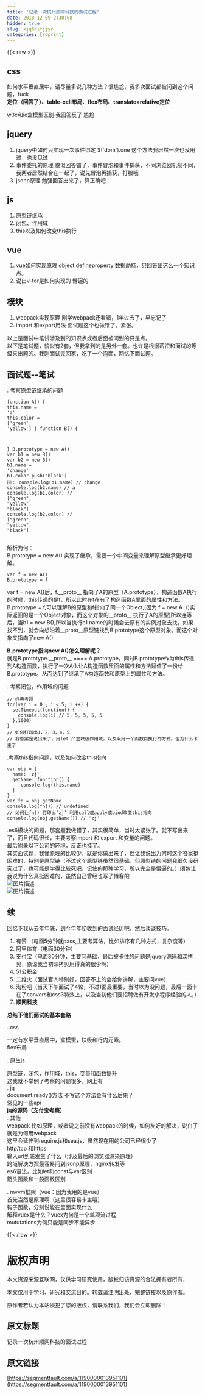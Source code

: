 ```yaml
---
title: '记录一次杭州顺网科技的面试过程' 
date: 2018-12-09 2:30:08
hidden: true
slug: xjq6hifjjyc
categories: [reprint]
---
```


{{< raw >}}

                    
<h2 id="articleHeader0">css</h2>
<p>如何水平垂直居中，请尽量多说几种方法？很尴尬，我多次面试都被问到这个问题，fuck<br><strong> 定位（回答了）、table-cell布局、flex布局、translate+relative定位</strong></p>
<p>w3c和ie盒模型区别 我回答反了 尴尬</p>
<h2 id="articleHeader1">jquery</h2>
<ol>
<li>jquery中如何只实现一次事件绑定 $('dom').one 这个方法我居然一次也没用过，也没见过</li>
<li>事件委托的原理 貌似回答错了，事件冒泡和事件捕获，不同浏览器机制不同，我两者居然结合在一起了，说先冒泡再捕获，打脸哦</li>
<li>jsonp原理 勉强回答出来了，算正确吧</li>
</ol>
<h2 id="articleHeader2">js</h2>
<ol>
<li>原型链继承</li>
<li>闭包、作用域</li>
<li>this以及如何改变this执行</li>
</ol>
<h2 id="articleHeader3">vue</h2>
<ol>
<li>vue如何实现原理 object.defineproperty 数据劫持，只回答出这么一个知识点。</li>
<li>说出v-for是如何实现的 懵逼的</li>
</ol>
<h2 id="articleHeader4">模块</h2>
<ol>
<li>webpack实现原理 刚学webpack还看错，1年过去了，早忘记了</li>
<li>import 和export用法 面试题这个也做错了。紧张。</li>
</ol>
<p>以上是面试中笔试涉及到的知识点或者后面被问到的只是点。<br>以下是笔试题，貌似有2套，但我拿到的是另外一套。也许是根据薪资和面试的等级来出题的。我刚面试完回家，吃了一个泡面，回忆下面试题。</p>
<h2 id="articleHeader5">面试题--笔试</h2>
<p>. 考察原型链继承的问题</p>
<div class="widget-codetool" style="display:none;">
      <div class="widget-codetool--inner">
      <span class="selectCode code-tool" data-toggle="tooltip" data-placement="top" title="" data-original-title="全选"></span>
      <span type="button" class="copyCode code-tool" data-toggle="tooltip" data-placement="top" data-clipboard-text="function A() {
  this.name = 'a'
  this.color = ['green', 'yellow']
}
function B() {
  
}
B.prototype = new A()
var b1 = new B()
var b2 = new B()
b1.name = 'change'
b1.color.push('black')
问：
console.log(b1.name) // change
console.log(b2.name) // a
console.log(b1.color) // [&quot;green&quot;, &quot;yellow&quot;, &quot;black&quot;]
console.log(b2.color) // [&quot;green&quot;, &quot;yellow&quot;, &quot;black&quot;]" title="" data-original-title="复制"></span>
      <span type="button" class="saveToNote code-tool" data-toggle="tooltip" data-placement="top" title="" data-original-title="放进笔记"></span>
      </div>
      </div><pre class="hljs stylus"><code>function A() {
  this<span class="hljs-selector-class">.name</span> = <span class="hljs-string">'a'</span>
  this<span class="hljs-selector-class">.color</span> = [<span class="hljs-string">'green'</span>, <span class="hljs-string">'yellow'</span>]
}
function B() {
  
}
B<span class="hljs-selector-class">.prototype</span> = new A()
<span class="hljs-selector-tag">var</span> b1 = new B()
<span class="hljs-selector-tag">var</span> b2 = new B()
b1<span class="hljs-selector-class">.name</span> = <span class="hljs-string">'change'</span>
b1<span class="hljs-selector-class">.color</span><span class="hljs-selector-class">.push</span>(<span class="hljs-string">'black'</span>)
问：
console.log(b1.name) <span class="hljs-comment">// change</span>
console.log(b2.name) <span class="hljs-comment">// a</span>
console.log(b1.<span class="hljs-attribute">color</span>) // [<span class="hljs-string">"green"</span>, <span class="hljs-string">"yellow"</span>, <span class="hljs-string">"black"</span>]
console.log(b2.<span class="hljs-attribute">color</span>) // [<span class="hljs-string">"green"</span>, <span class="hljs-string">"yellow"</span>, <span class="hljs-string">"black"</span>]</code></pre>
<p>解析为何：<br>B.prototype = new A() 实现了继承，需要一个中间变量来理解原型继承更好理解。</p>
<div class="widget-codetool" style="display:none;">
      <div class="widget-codetool--inner">
      <span class="selectCode code-tool" data-toggle="tooltip" data-placement="top" title="" data-original-title="全选"></span>
      <span type="button" class="copyCode code-tool" data-toggle="tooltip" data-placement="top" data-clipboard-text="var f = new A()
B.prototype = f" title="" data-original-title="复制"></span>
      <span type="button" class="saveToNote code-tool" data-toggle="tooltip" data-placement="top" title="" data-original-title="放进笔记"></span>
      </div>
      </div><pre class="hljs stylus"><code><span class="hljs-selector-tag">var</span> f = new A()
B<span class="hljs-selector-class">.prototype</span> = f</code></pre>
<p>var f = new A()后，f.__proto__ 指向了A的原型（A.prototype），构造函数A执行的时候，this传递的是f，所以此时在f在有了构造函数A里面的属性和方法。B.prototype = f,可以理解B的原型和f指向了同一个Object,(因为 f = new A（)实际返回的是一个Object对象，而这个对象的__proto__ 执行了A的原型)所以连等后，当b1 = new B(),所以当执行b1.name的时候会去原有的实例对象去找，如果找不到，就会向想沿着__proto__原型链找到B.prototype这个原型对象。而这个对象又指向了new A()</p>
<p><strong>B.prototype指向new A()怎么理解呢？</strong><br>就是B.prototype.__proto__ ==== A.prototype。同时B.prototype作为this传递到A构造函数，执行了一次A().让A构造函数里面的属性和方法赋值了一份给B.prototype。从而达到了继承了A构造函数和原型上的属性和方法。</p>
<p>. 考察闭包，作用域的问题</p>
<div class="widget-codetool" style="display:none;">
      <div class="widget-codetool--inner">
      <span class="selectCode code-tool" data-toggle="tooltip" data-placement="top" title="" data-original-title="全选"></span>
      <span type="button" class="copyCode code-tool" data-toggle="tooltip" data-placement="top" data-clipboard-text="// 经典考题
for(var i = 0 ; i < 5; i ++) {
  setTimeout(function() {
    console.log(i) // 5, 5, 5, 5, 5
  },1000)
}
// 如何打印出1，2，3，4，5
// 我答案是说出来了，用let 产生块级作用域，以及采用一个函数自执行的方式。但为什么卡主了" title="" data-original-title="复制"></span>
      <span type="button" class="saveToNote code-tool" data-toggle="tooltip" data-placement="top" title="" data-original-title="放进笔记"></span>
      </div>
      </div><pre class="hljs javascript"><code><span class="hljs-comment">// 经典考题</span>
<span class="hljs-keyword">for</span>(<span class="hljs-keyword">var</span> i = <span class="hljs-number">0</span> ; i &lt; <span class="hljs-number">5</span>; i ++) {
  setTimeout(<span class="hljs-function"><span class="hljs-keyword">function</span>(<span class="hljs-params"></span>) </span>{
    <span class="hljs-built_in">console</span>.log(i) <span class="hljs-comment">// 5, 5, 5, 5, 5</span>
  },<span class="hljs-number">1000</span>)
}
<span class="hljs-comment">// 如何打印出1，2，3，4，5</span>
<span class="hljs-comment">// 我答案是说出来了，用let 产生块级作用域，以及采用一个函数自执行的方式。但为什么卡主了</span></code></pre>
<p>.考察this指向问题，以及如何改变this指向</p>
<div class="widget-codetool" style="display:none;">
      <div class="widget-codetool--inner">
      <span class="selectCode code-tool" data-toggle="tooltip" data-placement="top" title="" data-original-title="全选"></span>
      <span type="button" class="copyCode code-tool" data-toggle="tooltip" data-placement="top" data-clipboard-text="var obj = {
  name: 'zj',
  getName: function() {
     console.log(this.name)
  }
}
var fn = obj.getName
console.log(fn()) // undefined
// 如何让fn() 打印出‘zj’ 利用call或apply或bind改变this指向
console.log(obj.getName()) // 'zj'" title="" data-original-title="复制"></span>
      <span type="button" class="saveToNote code-tool" data-toggle="tooltip" data-placement="top" title="" data-original-title="放进笔记"></span>
      </div>
      </div><pre class="hljs javascript"><code><span class="hljs-keyword">var</span> obj = {
  <span class="hljs-attr">name</span>: <span class="hljs-string">'zj'</span>,
  <span class="hljs-attr">getName</span>: <span class="hljs-function"><span class="hljs-keyword">function</span>(<span class="hljs-params"></span>) </span>{
     <span class="hljs-built_in">console</span>.log(<span class="hljs-keyword">this</span>.name)
  }
}
<span class="hljs-keyword">var</span> fn = obj.getName
<span class="hljs-built_in">console</span>.log(fn()) <span class="hljs-comment">// undefined</span>
<span class="hljs-comment">// 如何让fn() 打印出‘zj’ 利用call或apply或bind改变this指向</span>
<span class="hljs-built_in">console</span>.log(obj.getName()) <span class="hljs-comment">// 'zj'</span></code></pre>
<p>.es6模块的问题，那套题我做错了，其实很简单，当时太紧张了。就不写出来了，而且代码很长，主要考察import 和 export 和变量的问题。<br>最后附录以下公司的环境，反正也挂了。<br>其实面试题，我懂原理的比较少，就是你做出来了，但让我说出为何时这个答案挺困难的，特别是原型链（不过这个原型链虽然很基础，但原型链的问题我很久没研究过了，也可能是学得比较死吧，记住的那种学习，所以完全是懵逼的。）闭包让我说为什么真挺困难的，虽然自己曾经也写了博客的<br><span class="img-wrap"><img data-src="/img/bV6Ht2?w=3264&amp;h=2448" src="https://static.alili.tech/img/bV6Ht2?w=3264&amp;h=2448" alt="图片描述" title="图片描述" style="cursor: pointer; display: inline;"></span><br><span class="img-wrap"><img data-src="/img/bV6Ht5?w=3264&amp;h=2448" src="https://static.alili.tech/img/bV6Ht5?w=3264&amp;h=2448" alt="图片描述" title="图片描述" style="cursor: pointer; display: inline;"></span></p>
<h2 id="articleHeader6">续</h2>
<p>回忆下我从去年年底，到今年年初收到的面试经历吧，然后谈谈技巧。</p>
<ol>
<li>有赞 （电面5分钟就pass,主要考算法，比如排序有几种方式，复杂度等）</li>
<li>阿里体育（电面30分钟）</li>
<li>支付宝（电面30分钟，主要问基础，最后被卡住的问题是jquery源码和深拷贝，原谅我当初深拷贝用得真的很少啊）</li>
<li>51公积金</li>
<li>二维火（面试官人特别好，回答不上的会给你讲解，主要问vue）</li>
<li>淘粉吧（当天下午面试了4轮，不过1面最重要，当时以为没问题，最后一面卡在了canvers和css3特效上，以及当初他们要招聘做有开发小程序经验的人，）</li>
<li><strong>顺网科技</strong></li>
</ol>
<p><strong>总结下他们面试的基本套路</strong></p>
<p>. css</p>
<p>一定有水平垂直居中，盒模型，块级和行内元素。<br>flex布局</p>
<p>. 原生js</p>
<p>原型链，闭包，作用域，this，变量和函数提升<br>这我就不举例了考察的问题很多，网上有<br> . jq<br>document.ready()方法 不写这个方法会有什么后果？<br>常见的一些api<br><strong>jq的源码（支付宝考察）</strong><br> . 其他<br>webpack 比如原理，或者说之前没有webpack的时候，如何友好的解决，说白了就是为何用webpack<br>这里会延伸到require.js和sea.js，虽然现在用的公司已经很少了<br>http/tcp 和https<br>输入url到底发生了什么（涉及最后的浏览器渲染原理）<br>跨域解决方案最容易问到jsonp原理，nginx转发等<br>es6语法，比如let和const与var区别<br>箭头函数和一般函数区别</p>
<p>. mvvm框架（vue：因为我用的是vue）<br>首先当然是原理啊（这里很容易卡主哦）<br>钩子函数，分别说能在里面实现什么<br>解释vuex是什么？vuex为何是一个单项流过程<br>mututations为何只能是同步不能异步</p>

                
{{< /raw >}}

# 版权声明
本文资源来源互联网，仅供学习研究使用，版权归该资源的合法拥有者所有，

本文仅用于学习、研究和交流目的。转载请注明出处、完整链接以及原作者。

原作者若认为本站侵犯了您的版权，请联系我们，我们会立即删除！

## 原文标题
记录一次杭州顺网科技的面试过程

## 原文链接
[https://segmentfault.com/a/1190000013951101](https://segmentfault.com/a/1190000013951101)

